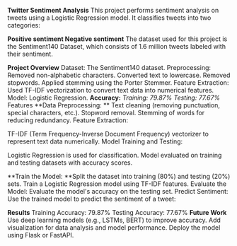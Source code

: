 ****Twitter Sentiment Analysis****
This project performs sentiment analysis on tweets using a Logistic Regression model. It classifies tweets into two categories:

**Positive sentiment
Negative sentiment**
The dataset used for this project is the Sentiment140 Dataset, which consists of 1.6 million tweets labeled with their sentiment.

**Project Overview**
Dataset: The Sentiment140 dataset.
Preprocessing:
Removed non-alphabetic characters.
Converted text to lowercase.
Removed stopwords.
Applied stemming using the Porter Stemmer.
Feature Extraction: Used TF-IDF vectorization to convert text data into numerical features.
Model: Logistic Regression.
**Accuracy:**
_Training: 79.87%
Testing: 77.67%_
Features
**Data Preprocessing:
**
Text cleaning (removing punctuation, special characters, etc.).
Stopword removal.
Stemming of words for reducing redundancy.
Feature Extraction:

TF-IDF (Term Frequency-Inverse Document Frequency) vectorizer to represent text data numerically.
Model Training and Testing:

Logistic Regression is used for classification.
Model evaluated on training and testing datasets with accuracy scores.

**Train the Model:
**Split the dataset into training (80%) and testing (20%) sets.
Train a Logistic Regression model using TF-IDF features.
Evaluate the Model:
Evaluate the model's accuracy on the testing set.
Predict Sentiment:
Use the trained model to predict the sentiment of a tweet:


**Results**
Training Accuracy: 79.87%
Testing Accuracy: 77.67%
**Future Work**
Use deep learning models (e.g., LSTMs, BERT) to improve accuracy.
Add visualization for data analysis and model performance.
Deploy the model using Flask or FastAPI.
